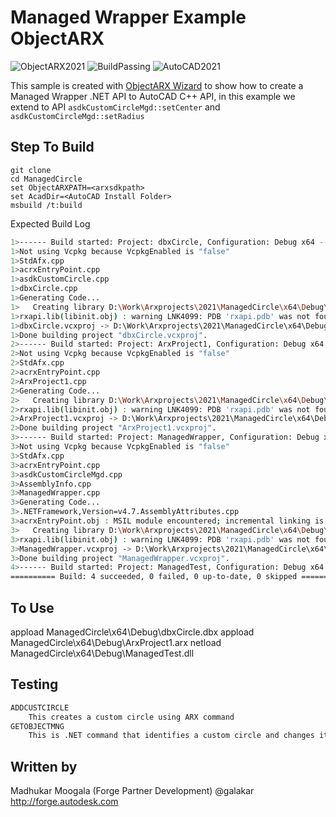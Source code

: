 # Managed Wrapper Example ObjectARX

![ObjectARX2021](https://img.shields.io/badge/ObjectARX-2021-brightgreen.svg)
![BuildPassing](https://img.shields.io/badge/build-passing-brightgreen.svg)
![AutoCAD2021](https://img.shields.io/badge/AutoCAD-2021-blue.svg)

This sample is created with [ObjectARX Wizard](https://github.com/ADN-DevTech/ObjectARX-Wizards/tree/ForAutoCAD2021) to show how to create a Managed Wrapper .NET API to AutoCAD
C++ API, in this example we extend to API `asdkCustomCircleMgd::setCenter` and `asdkCustomCircleMgd::setRadius`

## Step To Build
```
git clone 
cd ManagedCircle
set ObjectARXPATH=<arxsdkpath>
set AcadDir=<AutoCAD Install Folder>
msbuild /t:build
```
Expected Build Log
```bash
1>------ Build started: Project: dbxCircle, Configuration: Debug x64 ------
1>Not using Vcpkg because VcpkgEnabled is "false"
1>StdAfx.cpp
1>acrxEntryPoint.cpp
1>asdkCustomCircle.cpp
1>dbxCircle.cpp
1>Generating Code...
1>   Creating library D:\Work\Arxprojects\2021\ManagedCircle\x64\Debug\dbxCircle.lib and object D:\Work\Arxprojects\2021\ManagedCircle\x64\Debug\dbxCircle.exp
1>rxapi.lib(libinit.obj) : warning LNK4099: PDB 'rxapi.pdb' was not found with 'rxapi.lib(libinit.obj)' or at 'D:\Work\Arxprojects\2021\ManagedCircle\x64\Debug\rxapi.pdb'; linking object as if no debug info
1>dbxCircle.vcxproj -> D:\Work\Arxprojects\2021\ManagedCircle\x64\Debug\dbxCircle.dbx
1>Done building project "dbxCircle.vcxproj".
2>------ Build started: Project: ArxProject1, Configuration: Debug x64 ------
2>Not using Vcpkg because VcpkgEnabled is "false"
2>StdAfx.cpp
2>acrxEntryPoint.cpp
2>ArxProject1.cpp
2>Generating Code...
2>   Creating library D:\Work\Arxprojects\2021\ManagedCircle\x64\Debug\ArxProject1.lib and object D:\Work\Arxprojects\2021\ManagedCircle\x64\Debug\ArxProject1.exp
2>rxapi.lib(libinit.obj) : warning LNK4099: PDB 'rxapi.pdb' was not found with 'rxapi.lib(libinit.obj)' or at 'D:\Work\Arxprojects\2021\ManagedCircle\x64\Debug\rxapi.pdb'; linking object as if no debug info
2>ArxProject1.vcxproj -> D:\Work\Arxprojects\2021\ManagedCircle\x64\Debug\ArxProject1.arx
2>Done building project "ArxProject1.vcxproj".
3>------ Build started: Project: ManagedWrapper, Configuration: Debug x64 ------
3>Not using Vcpkg because VcpkgEnabled is "false"
3>StdAfx.cpp
3>acrxEntryPoint.cpp
3>asdkCustomCircleMgd.cpp
3>AssemblyInfo.cpp
3>ManagedWrapper.cpp
3>Generating Code...
3>.NETFramework,Version=v4.7.AssemblyAttributes.cpp
3>acrxEntryPoint.obj : MSIL module encountered; incremental linking is disabled for MSIL; performing full link
3>   Creating library D:\Work\Arxprojects\2021\ManagedCircle\x64\Debug\ManagedWrapper.lib and object D:\Work\Arxprojects\2021\ManagedCircle\x64\Debug\ManagedWrapper.exp
3>rxapi.lib(libinit.obj) : warning LNK4099: PDB 'rxapi.pdb' was not found with 'rxapi.lib(libinit.obj)' or at 'D:\Work\Arxprojects\2021\ManagedCircle\x64\Debug\rxapi.pdb'; linking object as if no debug info
3>ManagedWrapper.vcxproj -> D:\Work\Arxprojects\2021\ManagedCircle\x64\Debug\ManagedWrapper.dll
3>Done building project "ManagedWrapper.vcxproj".
4>------ Build started: Project: ManagedTest, Configuration: Debug x64 ------
========== Build: 4 succeeded, 0 failed, 0 up-to-date, 0 skipped ==========
```

## To Use
appload ManagedCircle\x64\Debug\dbxCircle.dbx
appload ManagedCircle\x64\Debug\ArxProject1.arx
netload ManagedCircle\x64\Debug\ManagedTest.dll

## Testing
```bash
ADDCUSTCIRCLE
	This creates a custom circle using ARX command
GETOBJECTMNG
	This is .NET command that identifies a custom circle and changes its color.
```

## Written by

Madhukar Moogala (Forge Partner Development)
@galakar
http://forge.autodesk.com







